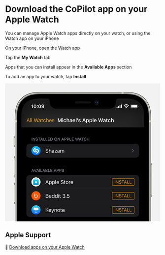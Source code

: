# Download the CoPilot app on your Apple Watch

You can manage Apple Watch apps directly on your watch, or using the Watch app on your iPhone

On your iPhone, open the Watch app

Tap the **My Watch** tab

Apps that you can install appear in the **Available Apps** section

To add an app to your watch, tap **Install**

![ios15-iphone-12-pro-watch-my-watch-apps](jpg/8771efdac9b671cd0d308ca7ff0d0de486a0f5f8.jpg)

## Apple Support

:link: [Download apps on your Apple Watch](https://support.apple.com/en-us/HT204784)
